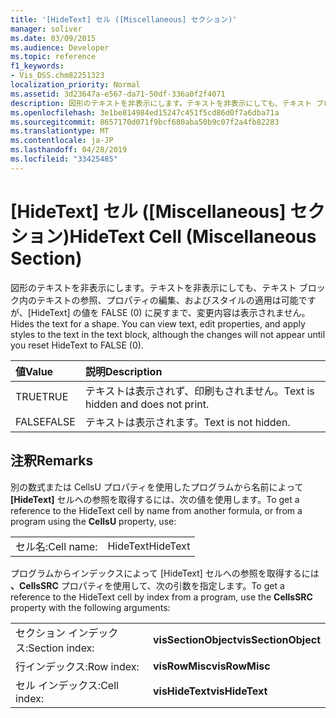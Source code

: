 ```yaml
---
title: '[HideText] セル ([Miscellaneous] セクション)'
manager: soliver
ms.date: 03/09/2015
ms.audience: Developer
ms.topic: reference
f1_keywords:
- Vis_DSS.chm82251323
localization_priority: Normal
ms.assetid: 3d23647a-e567-da71-50df-336a0f2f4071
description: 図形のテキストを非表示にします。テキストを非表示にしても、テキスト ブロック内のテキストの参照、プロパティの編集、およびスタイルの適用は可能ですが、[HideText] の値を FALSE (0) に戻すまで、変更内容は表示されません。
ms.openlocfilehash: 3e1be814984ed15247c451f5cd86d0f7a6dba71a
ms.sourcegitcommit: 8657170d071f9bcf680aba50b9c07f2a4fb82283
ms.translationtype: MT
ms.contentlocale: ja-JP
ms.lasthandoff: 04/28/2019
ms.locfileid: "33425485"
---
```

# <a name="hidetext-cell-miscellaneous-section"></a><span data-ttu-id="5979e-104">[HideText] セル ([Miscellaneous] セクション)</span><span class="sxs-lookup"><span data-stu-id="5979e-104">HideText Cell (Miscellaneous Section)</span></span>

<span data-ttu-id="5979e-p102">図形のテキストを非表示にします。テキストを非表示にしても、テキスト ブロック内のテキストの参照、プロパティの編集、およびスタイルの適用は可能ですが、[HideText] の値を FALSE (0) に戻すまで、変更内容は表示されません。</span><span class="sxs-lookup"><span data-stu-id="5979e-p102">Hides the text for a shape. You can view text, edit properties, and apply styles to the text in the text block, although the changes will not appear until you reset HideText to FALSE (0).</span></span>
  
|<span data-ttu-id="5979e-107">**値**</span><span class="sxs-lookup"><span data-stu-id="5979e-107">**Value**</span></span>|<span data-ttu-id="5979e-108">**説明**</span><span class="sxs-lookup"><span data-stu-id="5979e-108">**Description**</span></span>|
|:-----|:-----|
| <span data-ttu-id="5979e-109">TRUE</span><span class="sxs-lookup"><span data-stu-id="5979e-109">TRUE</span></span>  <br/> | <span data-ttu-id="5979e-110">テキストは表示されず、印刷もされません。</span><span class="sxs-lookup"><span data-stu-id="5979e-110">Text is hidden and does not print.</span></span>  <br/> |
| <span data-ttu-id="5979e-111">FALSE</span><span class="sxs-lookup"><span data-stu-id="5979e-111">FALSE</span></span>  <br/> | <span data-ttu-id="5979e-112">テキストは表示されます。</span><span class="sxs-lookup"><span data-stu-id="5979e-112">Text is not hidden.</span></span>  <br/> |
   
## <a name="remarks"></a><span data-ttu-id="5979e-113">注釈</span><span class="sxs-lookup"><span data-stu-id="5979e-113">Remarks</span></span>

<span data-ttu-id="5979e-114">別の数式または CellsU プロパティを使用したプログラムから名前によって **[HideText]** セルへの参照を取得するには、次の値を使用します。</span><span class="sxs-lookup"><span data-stu-id="5979e-114">To get a reference to the HideText cell by name from another formula, or from a program using the **CellsU** property, use:</span></span> 
  
|||
|:-----|:-----|
| <span data-ttu-id="5979e-115">セル名:</span><span class="sxs-lookup"><span data-stu-id="5979e-115">Cell name:</span></span>  <br/> | <span data-ttu-id="5979e-116">HideText</span><span class="sxs-lookup"><span data-stu-id="5979e-116">HideText</span></span>  <br/> |
   
<span data-ttu-id="5979e-117">プログラムからインデックスによって [HideText] セルへの参照を取得するには **、CellsSRC** プロパティを使用して、次の引数を指定します。</span><span class="sxs-lookup"><span data-stu-id="5979e-117">To get a reference to the HideText cell by index from a program, use the **CellsSRC** property with the following arguments:</span></span> 
  
|||
|:-----|:-----|
| <span data-ttu-id="5979e-118">セクション インデックス:</span><span class="sxs-lookup"><span data-stu-id="5979e-118">Section index:</span></span>  <br/> |<span data-ttu-id="5979e-119">**visSectionObject**</span><span class="sxs-lookup"><span data-stu-id="5979e-119">**visSectionObject**</span></span> <br/> |
| <span data-ttu-id="5979e-120">行インデックス:</span><span class="sxs-lookup"><span data-stu-id="5979e-120">Row index:</span></span>  <br/> |<span data-ttu-id="5979e-121">**visRowMisc**</span><span class="sxs-lookup"><span data-stu-id="5979e-121">**visRowMisc**</span></span> <br/> |
| <span data-ttu-id="5979e-122">セル インデックス:</span><span class="sxs-lookup"><span data-stu-id="5979e-122">Cell index:</span></span>  <br/> |<span data-ttu-id="5979e-123">**visHideText**</span><span class="sxs-lookup"><span data-stu-id="5979e-123">**visHideText**</span></span> <br/> |
   

